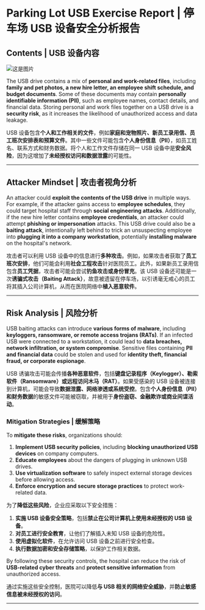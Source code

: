 # **Parking Lot USB Exercise Report | 停车场 USB 设备安全分析报告**

## **Contents | USB 设备内容**
![这是图片]("C:\Users\yudim\Downloads\USB_Baiting.jpg" "USB_Baiting")

The USB drive contains a mix of **personal and work-related files**, including **family and pet photos, a new hire letter, an employee shift schedule, and budget documents**. Some of these documents may contain **personally identifiable information (PII)**, such as employee names, contact details, and financial data. Storing personal and work files together on a USB drive is a **security risk**, as it increases the likelihood of unauthorized access and data leakage.

USB 设备包含**个人和工作相关的文件**，例如**家庭和宠物照片、新员工录用信、员工班次安排表和预算文件**。其中一些文件可能包含**个人身份信息（PII）**，如员工姓名、联系方式和财务数据。将个人和工作文件存储在同一 USB 设备中是**安全风险**，因为这增加了**未经授权访问和数据泄露**的可能性。

---

## **Attacker Mindset | 攻击者视角分析**
An attacker could **exploit the contents of the USB drive** in multiple ways. For example, if the attacker gains access to **employee schedules**, they could target hospital staff through **social engineering attacks**. Additionally, if the new hire letter contains **employee credentials**, an attacker could attempt **phishing or impersonation** attacks. This USB drive could also be a **baiting attack**, intentionally left behind to trick an unsuspecting employee into **plugging it into a company workstation**, potentially **installing malware** on the hospital's network.

攻击者可以利用 USB 设备中的信息进行**多种攻击**。例如，如果攻击者获取了**员工班次安排**，他们可能会利用**社会工程攻击**针对医院员工。此外，如果新员工录用信包含**员工凭据**，攻击者可能会尝试**钓鱼攻击或身份冒充**。该 USB 设备还可能是一次**诱骗式攻击（Baiting Attack）**，故意被遗留在停车场，以引诱毫无戒心的员工将其插入公司计算机，从而在医院网络中**植入恶意软件**。

---

## **Risk Analysis | 风险分析**
USB baiting attacks can introduce **various forms of malware**, including **keyloggers, ransomware, or remote access trojans (RATs)**. If an infected USB were connected to a workstation, it could lead to **data breaches, network infiltration, or system compromise**. Sensitive files containing **PII and financial data** could be stolen and used for **identity theft, financial fraud, or corporate espionage**. 

USB 诱骗攻击可能会传播**各种恶意软件**，包括**键盘记录程序（Keylogger）、勒索软件（Ransomware）或远程访问木马（RAT）**。如果受感染的 USB 设备被连接到计算机，可能会导致**数据泄露、网络渗透或系统受控**。包含**个人身份信息（PII）和财务数据**的敏感文件可能被窃取，并被用于**身份盗窃、金融欺诈或商业间谍活动**。

### **Mitigation Strategies | 缓解策略**
To **mitigate these risks**, organizations should:
1. **Implement USB security policies**, including **blocking unauthorized USB devices** on company computers.
2. **Educate employees** about the dangers of plugging in unknown USB drives.
3. **Use virtualization software** to safely inspect external storage devices before allowing access.
4. **Enforce encryption and secure storage practices** to protect work-related data.

为了**降低这些风险**，企业应采取以下安全措施：
1. **实施 USB 设备安全策略**，包括**禁止在公司计算机上使用未经授权的 USB 设备**。
2. **对员工进行安全教育**，让他们了解插入未知 USB 设备的危险性。
3. **使用虚拟化软件**，在允许访问 USB 设备之前进行安全检查。
4. **执行数据加密和安全存储策略**，以保护工作相关数据。

By following these security controls, the hospital can reduce the risk of **USB-related cyber threats** and **protect sensitive information** from unauthorized access.

通过实施这些安全控制，医院可以降低**与 USB 相关的网络安全威胁**，并**防止敏感信息被未经授权的访问**。

---

